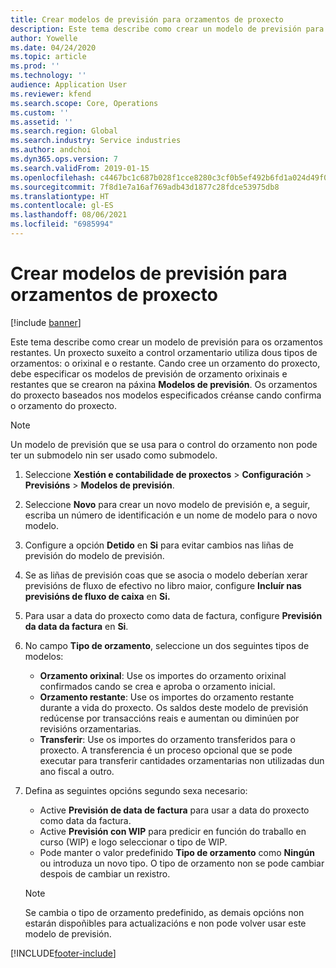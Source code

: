 ```yaml
---
title: Crear modelos de previsión para orzamentos de proxecto
description: Este tema describe como crear un modelo de previsión para os orzamentos restantes.
author: Yowelle
ms.date: 04/24/2020
ms.topic: article
ms.prod: ''
ms.technology: ''
audience: Application User
ms.reviewer: kfend
ms.search.scope: Core, Operations
ms.custom: ''
ms.assetid: ''
ms.search.region: Global
ms.search.industry: Service industries
ms.author: andchoi
ms.dyn365.ops.version: 7
ms.search.validFrom: 2019-01-15
ms.openlocfilehash: c4467bc1c687b028f1cce8280c3cf0b5ef492b6fd1a024d49f001ce5ff8a34cb
ms.sourcegitcommit: 7f8d1e7a16af769adb43d1877c28fdce53975db8
ms.translationtype: HT
ms.contentlocale: gl-ES
ms.lasthandoff: 08/06/2021
ms.locfileid: "6985994"
---
```

# <a name="create-forecast-models-for-project-budgets"></a>Crear modelos de previsión para orzamentos de proxecto 

[!include [banner](../includes/banner.md)]

Este tema describe como crear un modelo de previsión para os orzamentos restantes. Un proxecto suxeito a control orzamentario utiliza dous tipos de orzamentos: o orixinal e o restante. Cando cree un orzamento do proxecto, debe especificar os modelos de previsión de orzamento orixinais e restantes que se crearon na páxina **Modelos de previsión**. Os orzamentos do proxecto baseados nos modelos especificados créanse cando confirma o orzamento do proxecto.

> [!NOTE]
> Un modelo de previsión que se usa para o control do orzamento non pode ter un submodelo nin ser usado como submodelo.

1. Seleccione **Xestión e contabilidade de proxectos** > **Configuración** > **Previsións**  > **Modelos de previsión**.
2. Seleccione **Novo** para crear un novo modelo de previsión e, a seguir, escriba un número de identificación e un nome de modelo para o novo modelo. 
3. Configure a opción **Detido** en **Si** para evitar cambios nas liñas de previsión do modelo de previsión. 
4. Se as liñas de previsión coas que se asocia o modelo deberían xerar previsións de fluxo de efectivo no libro maior, configure **Incluír nas previsións de fluxo de caixa** en **Si.** 
5. Para usar a data do proxecto como data de factura, configure **Previsión da data da factura** en **Si**. 
6. No campo **Tipo de orzamento**, seleccione un dos seguintes tipos de modelos:

   - **Orzamento orixinal**: Use os importes do orzamento orixinal confirmados cando se crea e aproba o orzamento inicial.
   - **Orzamento restante**: Use os importes do orzamento restante durante a vida do proxecto. Os saldos deste modelo de previsión redúcense por transaccións reais e aumentan ou diminúen por revisións orzamentarias.
   - **Transferir**: Use os importes do orzamento transferidos para o proxecto. A transferencia é un proceso opcional que se pode executar para transferir cantidades orzamentarias non utilizadas dun ano fiscal a outro.

7. Defina as seguintes opcións segundo sexa necesario:

   - Active **Previsión de data de factura** para usar a data do proxecto como data da factura.
   - Active **Previsión con WIP** para predicir en función do traballo en curso (WIP) e logo seleccionar o tipo de WIP. 
   - Pode manter o valor predefinido **Tipo de orzamento** como **Ningún** ou introduza un novo tipo. O tipo de orzamento non se pode cambiar despois de cambiar un rexistro.     
    > [!NOTE]
    > Se cambia o tipo de orzamento predefinido, as demais opcións non estarán dispoñibles para actualizacións e non pode volver usar este modelo de previsión. 
   


 



[!INCLUDE[footer-include](../includes/footer-banner.md)]